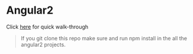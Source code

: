 # Angular2

Click [here](https://angular.io/docs/ts/latest/quickstart.html) for quick walk-through

>If you git clone this repo make sure and run npm install in the all the angular2 projects.